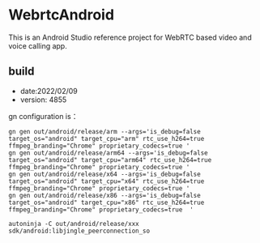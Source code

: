# WebrtcAndroid

This is an Android Studio reference project for WebRTC based video and voice calling app.

## build

* date:2022/02/09
* version: 4855


gn configuration is：

```shell
gn gen out/android/release/arm --args='is_debug=false target_os="android" target_cpu="arm" rtc_use_h264=true ffmpeg_branding="Chrome" proprietary_codecs=true '
gn gen out/android/release/arm64 --args='is_debug=false target_os="android" target_cpu="arm64" rtc_use_h264=true ffmpeg_branding="Chrome" proprietary_codecs=true '
gn gen out/android/release/x64 --args='is_debug=false target_os="android" target_cpu="x64" rtc_use_h264=true ffmpeg_branding="Chrome" proprietary_codecs=true '
gn gen out/android/release/x86 --args='is_debug=false target_os="android" target_cpu="x86" rtc_use_h264=true ffmpeg_branding="Chrome" proprietary_codecs=true  '
```

```shell
autoninja -C out/android/release/xxx sdk/android:libjingle_peerconnection_so
```